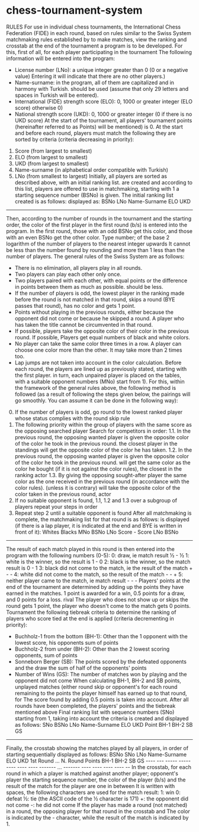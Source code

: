 # chess-tournament-system
RULES
For use in individual chess tournaments, the International Chess Federation (FIDE)
in each round, based on rules similar to the Swiss System matchmaking rules established by
to make matches, view the ranking and crosstab at the end of the tournament
a program is to be developed. For this, first of all, for each player participating in the tournament
The following information will be entered into the program:
  * License number (LNo): a unique integer greater than 0 (0 or a negative value)
  Entering it will indicate that there are no other players.)
  * Name-surname: in the program, all of them are capitalized and in harmony with Turkish.
  should be used (assume that only 29 letters and spaces in Turkish will be entered).
  * International (FIDE) strength score (ELO): 0, 1000 or greater integer (ELO score)
  otherwise 0)
  * National strength score (UKD): 0, 1000 or greater integer (0 if there is no UKD score)
At the start of the tournament, all players' tournament points (hereinafter referred to as Points)
will be mentioned) is 0. At the start and before each round, players must match the following
they are sorted by criteria (criteria decreasing in priority):
  1. Score (from largest to smallest)
  2. ELO (from largest to smallest)
  3. UKD (from largest to smallest)
  4. Name-surname (in alphabetical order compatible with Turkish)
  5. LNo (from smallest to largest)
Initially, all players are sorted as described above, with an initial ranking list.
are created and according to this list, players are offered to use in matchmaking, starting with 1
a starting sequence number (BSNo) is given. The initial ranking list created is as follows:
displayed as:
BSNo LNo Name-Surname ELO UKD
---- ----- ------------ ---- ----
Then, according to the number of rounds in the tournament and the starting order, the color of the first player in the first round
(b/s) is entered into the program. In the first round, those with an odd BSNo get this color, and those with an even BSNo get the other color. Type
number; of the base 2 logarithm of the number of players to the nearest integer upwards
It cannot be less than the number found by rounding and more than 1 less than the number of players.
The general rules of the Swiss System are as follows:
  * There is no elimination, all players play in all rounds.
  * Two players can play each other only once.
  * Two players paired with each other, with equal points or the difference in points between them as much as possible.
  should be less.
  * If the number of players is odd, the lowest player in the ranking made before the round is not matched in that round,
  skips a round (BYE passes that round), has no color and gets 1 point.
  * Points without playing in the previous rounds, either because the opponent did not come or because he skipped a round.
  A player who has taken the title cannot be circumvented in that round.
  * If possible, players take the opposite color of their color in the previous round. If possible,
  Players get equal numbers of black and white colors.
  * No player can take the same color three times in a row. A player can choose one color more than the other.
  It may take more than 2 times too.
  * Lap jumps are not taken into account in the color calculation.
Before each round, the players are lined up as previously stated, starting with the first player.
in turn, each unpaired player is placed on the tables, with a suitable opponent
numbers (MNo) start from 1). For this, within the framework of the general rules above, the following
method is followed (as a result of following the steps given below, the pairings will go smoothly.
You can assume it can be done in the following way):
  0. If the number of players is odd, go round to the lowest ranked player whose status complies with the round skip rule
  1. The following priority within the group of players with the same score as the opposing searched player
  Search for competitors in order:
  1.1. In the previous round, the opposing wanted player is given the opposite color of the color he took in the previous round.
  the closest player in the standings will get the opposite color of the color he has taken.
  1.2. In the previous round, the opposing wanted player is given the opposite color of the color he took in the previous round.
  will get the same color as the color he bought (if it is not against the color rules), the closest in the ranking
  actor
  1.3. By giving the opposing sought-after player the same color as the one received in the previous round (in accordance with the color rules).
  (unless it is contrary) will take the opposite color of the color taken in the previous round,
  actor
  2. If no suitable opponent is found, 1.1, 1.2 and 1.3 over a subgroup of players
  repeat your steps in order
  3. Repeat step 2 until a suitable opponent is found
After all matchmaking is complete, the matchmaking list for that round is as follows:
is displayed (if there is a lap player, it is indicated at the end and BYE is written in front of it):
    Whites Blacks
  MNo BSNo LNo Score - Score LNo BSNo
  --- ---- ----- ---- ---- ----- ----
The result of each match played in this round is then entered into the program with the following numbers (0-5):
  0: draw, ie match result ½ - ½
  1: white is the winner, so the result is 1 - 0
  2: black is the winner, so the match result is 0 - 1
  3: black did not come to the match, ie the result of the match + - -
  4: white did not come to the match, so the result of the match - - +
  5: neither player came to the match, ie match result - - -
Players' points at the end of the tournament are determined by adding up the points they have earned in the matches.
1 point is awarded for a win, 0.5 points for a draw, and 0 points for a loss. rival
The player who does not show up or skips the round gets 1 point, the player who doesn't come to the match gets 0 points. Tournament
the following tiebreak criteria to determine the ranking of players who score tied at the end
is applied (criteria decrementing in priority):
  * Buchholz-1 from the bottom (BH-1): Other than the 1 opponent with the lowest score, his opponents
  sum of points
  * Buchholz-2 from under (BH-2): Other than the 2 lowest scoring opponents,
  sum of points
  * Sonneborn Berger (SB): The points scored by the defeated opponents and the draw
  the sum of half of the opponents' points
  * Number of Wins (GS): The number of matches won by playing and the opponent did not come
When calculating BH-1, BH-2 and SB points, unplayed matches (either round skip or opponent's
for each round remaining to the points the player himself has earned up to that round, for
The score found by adding 0.5 points is taken into account.
After all rounds have been completed, the players' points and the tiebreak mentioned above
Final ranking list with sequence numbers (SNo) starting from 1, taking into account the criteria
is created and displayed as follows:
  SNo BSNo LNo Name-Surname ELO UKD Point BH-1 BH-2 SB GS
  --- ---- ----- ------------ ---- ---- ---- ---- ---- ----
Finally, the crosstab showing the matches played by all players, in order of starting
sequentially displayed as follows:
  BSNo SNo LNo Name-Surname ELO UKD 1st Round ... N. Round Points BH-1 BH-2 SB GS
  ---- --- ----- --------- ---- ---- ------- ... ------- ---- ---- ---- ---- --
In the crosstab, for each round in which a player is matched against another player; opponent's player
the starting sequence number, the color of the player (b/s) and the result of the match for the player are one in between
It is written with spaces, the following characters are used for the match result:
  1: win
  0: defeat
  ½: tie (the ASCII code of the ½ character is 171)
  +: the opponent did not come
  -: he did not come
If the player has made a round (not matched) in a round, the opposing player for that round in the crosstab and
The color is indicated by the - character, while the result of the match is indicated by 1.
